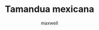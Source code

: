 ---
layout: post
author: maxwell
title: Tamandua mexicana
description: 
tags: []
image: 
  feature: 
  credit: 
  creditlink: 
permalink: tamandua-mexicana
---